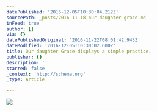 ```yaml
---
datePublished: '2016-12-05T10:30:04.212Z'
sourcePath: _posts/2016-11-18-our-daughter-grace.md
inFeed: true
author: []
via: {}
datePublishedOriginal: '2016-11-22T08:01:42.943Z'
dateModified: '2016-12-05T10:30:02.600Z'
title: Our daughter Grace displays a simple practice.
publisher: {}
description: ''
starred: false
_context: 'http://schema.org'
_type: Article

---
```

![](https://the-grid-user-content.s3-us-west-2.amazonaws.com/0ddaea10-caab-41a1-b782-73d859c1349c.jpg)